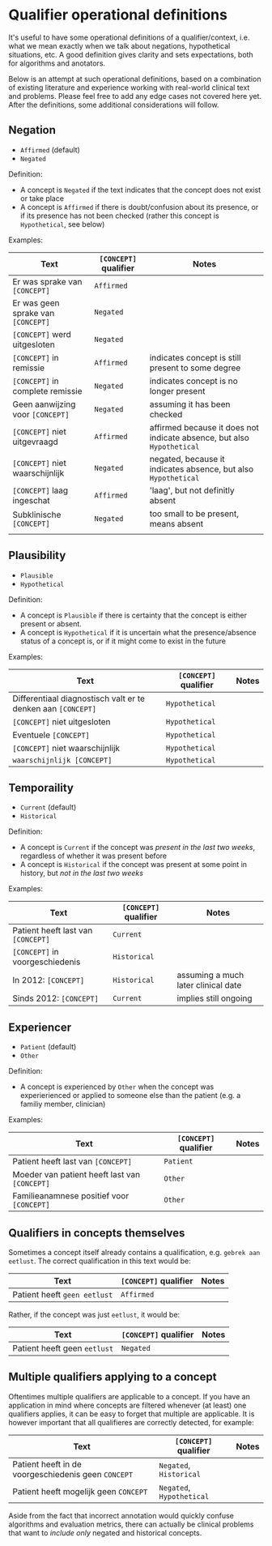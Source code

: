 # Qualifier operational definitions

It's useful to have some operational definitions of a qualifier/context, i.e. what we mean exactly when we talk about negations, hypothetical situations, etc. A good definition gives clarity and sets expectations, both for algorithms and anotators. 

Below is an attempt at such operational definitions, based on a combination of existing literature and experience working with real-world clinical text and problems. Please feel free to add any edge cases not covered here yet. After the definitions, some additional considerations will follow.

## Negation

- `Affirmed` (default)
- `Negated`

Definition:

* A concept is `Negated` if the text indicates that the concept does not exist or take place
* A concept is `Affirmed` if there is doubt/confusion about its presence, or if its presence has not been checked (rather this concept is `Hypothetical`, see below)

Examples:

| Text                                | `[CONCEPT]` qualifier | Notes                                                                   |
|-------------------------------------|-----------------------|-------------------------------------------------------------------------|
| Er was sprake van  `[CONCEPT]`      | `Affirmed`            |                                                                         |
| Er was geen sprake van  `[CONCEPT]` | `Negated`             |                                                                         |
| `[CONCEPT]` werd uitgesloten        | `Negated`             |                                                                         |
| `[CONCEPT]` in remissie             | `Affirmed`            | indicates concept is still present to some degree                       |
| `[CONCEPT]` in complete remissie    | `Negated`             | indicates concept is no longer present                                  |
| Geen aanwijzing voor  `[CONCEPT]`   | `Negated`             | assuming it has been checked                                            |
| `[CONCEPT]` niet uitgevraagd        | `Affirmed`            | affirmed because it does not indicate absence, but also  `Hypothetical` |
| `[CONCEPT]` niet waarschijnlijk     | `Negated`             | negated, because it indicates absence, but also  `Hypothetical`         |
| `[CONCEPT]` laag ingeschat          | `Affirmed`            | 'laag', but not definitly absent                                        |
| Subklinische  `[CONCEPT]`           | `Negated`             | too small to be present, means absent                                   |
|                                     |                       |                                                                         |
## Plausibility

- `Plausible`
- `Hypothetical`

Definition:

* A concept is `Plausible` if there is certainty that the concept is either present or absent.  
* A concept is `Hypothetical` if it is uncertain what the presence/absence status of a concept is, or if it might come to exist in the future 

Examples:

| Text                                                          | `[CONCEPT]` qualifier | Notes |
|---------------------------------------------------------------|-----------------------|-------|
| Differentiaal diagnostisch valt er te denken aan  `[CONCEPT]` | `Hypothetical`        |       |
| `[CONCEPT]` niet uitgesloten                                  | `Hypothetical`        |       |
| Eventuele  `[CONCEPT]`                                        | `Hypothetical`        |       |
| `[CONCEPT]` niet waarschijnlijk                               | `Hypothetical`        |       |
| `waarschijnlijk [CONCEPT]`                                    | `Hypothetical`        |       |

## Temporaility

- `Current` (default)
- `Historical`

Definition:

* A concept is `Current` if the concept was *present in the last two weeks*, regardless of whether it was present before
* A concept is `Historical` if the concept was present at some point in history, but *not in the last two weeks*

Examples:

| Text                                | `[CONCEPT]` qualifier | Notes                               |
|-------------------------------------|-----------------------|-------------------------------------|
| Patient heeft last van  `[CONCEPT]` | `Current`             |                                     |
| `[CONCEPT]` in voorgeschiedenis     | `Historical`          |                                     |
| In 2012:  `[CONCEPT]`               | `Historical`          | assuming a much later clinical date |
| Sinds 2012:  `[CONCEPT]`            | `Current`             | implies still ongoing               |
## Experiencer

- `Patient` (default)
- `Other`

Definition:

* A concept is experienced by `Other` when the concept was experierienced or applied to someone else than the patient (e.g. a familiy member, clinician)

Examples:

| Text                                           | `[CONCEPT]` qualifier | Notes |
|------------------------------------------------|-----------------------|-------|
| Patient heeft last van  `[CONCEPT]`            | `Patient`             |       |
| Moeder van patient heeft last van  `[CONCEPT]` | `Other`               |       |
| Familieanamnese positief voor  `[CONCEPT]`     | `Other`               |       |

## Qualifiers in concepts themselves

Sometimes a concept itself already contains a qualification, e.g. `gebrek aan eetlust`. The correct qualification in this text would be: 

| Text                                           | `[CONCEPT]` qualifier | Notes |
|------------------------------------------------|-----------------------|-------|
| Patient heeft `geen eetlust`                   | `Affirmed`            |       |

Rather, if the concept was just `eetlust`, it would be: 

| Text                                           | `[CONCEPT]` qualifier | Notes |
|------------------------------------------------|-----------------------|-------|
| Patient heeft geen `eetlust`                   | `Negated`             |       |

## Multiple qualifiers applying to a concept

Oftentimes multiple qualifiers are applicable to a concept. If you have an application in mind where concepts are filtered whenever (at least) one qualifiers applies, it can be easy to forget that multiple are applicable. It is however important that all qualifieres are correctly detected, for example:

| Text                                                | `[CONCEPT]` qualifier     | Notes |
|-----------------------------------------------------|---------------------------|-------|
| Patient heeft in de voorgeschiedenis geen `CONCEPT` | `Negated`, `Historical`   |       |
| Patient heeft mogelijk geen `CONCEPT`               | `Negated`, `Hypothetical` |       |

Aside from the fact that incorrect annotation would quickly confuse algorithms and evaluation metrics, there can actually be clinical problems that want to *include only* negated and historical concepts. 